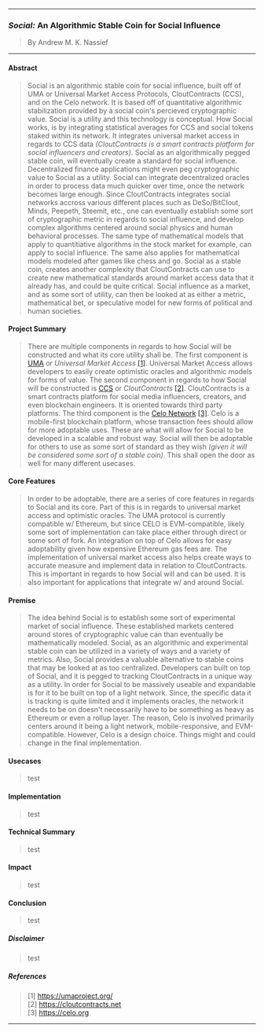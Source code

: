 ___
### *Social:* An Algorithmic Stable Coin for Social Influence
> By Andrew M. K. Nassief
___

#### Abstract
> Social is an algorithmic stable coin for social influence, built off of UMA or Universal Market Access Protocols, CloutContracts (CCS), and on the Celo network. It is based off of quantitative algorithmic stabilization provided by a social coin's percieved cryptographic value. Social is a utility and this technology is conceptual. How Social works, is by integrating statistical averages for CCS and social tokens staked within its network. It integrates universal market access in regards to CCS data *(CloutContracts is a smart contracts platform for social influencers and creators)*. Social as an algorithmically pegged stable coin, will eventually create a standard for social influence. Decentralized finance applications might even peg cryptographic value to Social as a utility. Social can integrate decentralized oracles in order to process data much quicker over time, once the network becomes large enough. Since CloutContracts integrates social networks accross various different places such as DeSo/BitClout, Minds, Peepeth, Steemit, etc., one can eventually establish some sort of cryptographic metric in regards to social influence, and develop complex algorithms centered around social physics and human behavioral processes. The same type of mathematical models that apply to quantitiative algorithms in the stock market for example, can apply to social influence. The same also applies for mathematical models modeled after games like chess and go. Social as a stable coin, creates another complexity that CloutContracts can use to create new mathematical standards around market access data that it already has, and could be quite critical. Social influence as a market, and as some sort of utility, can then be looked at as either a metric, mathematical bet, or speculative model for new forms of political and human societies.

#### Project Summary
> There are multiple components in regards to how Social will be constructed and what its core utility shall be. The first component is [UMA](https://umaproject.org/) or *Universal Market Access* [[1]](https://umaproject.org/). Universal Market Access allows developers to easily create optimistic oracles and algorithmic models for forms of value. The second component in regards to how Social will be constructed is [CCS](https://cloutcontracts.net) or *CloutContracts* [[2]](https://cloutcontracts.net). CloutContracts is a smart contracts platform for social media influencers, creators, and even blockchain engineers. It is oriented towards third party platforms. The third component is the [Celo Network](https://celo.org/) [[3]](https://celo.org/). Celo is a mobile-first blockchain platform, whose transaction fees should allow for more adoptable uses. These are what will allow for Social to be developed in a scalable and robust way. Social will then be adoptable for others to use as some sort of standard as they wish *(given it will be considered some sort of a stable coin)*. This shall open the door as well for many different usecases.

#### Core Features
> In order to be adoptable, there are a series of core features in regards to Social and its core. Part of this is in regards to universal market access and optimistic oracles. The UMA protocol is currently compatible w/ Ethereum, but since CELO is EVM-compatible, likely some sort of implementation can take place either through direct or some sort of fork. An integration on top of Celo allows for easy adoptability given how expensive Ethereum gas fees are. The implementation of universal market access also helps create ways to accurate measure and implement data in relation to CloutContracts. This is important in regards to how Social will and can be used. It is also important for applications that integrate w/ and around Social.

#### Premise
> The idea behind Social is to establish some sort of experimental market of social influence. These established markets centered around stores of cryptographic value can than eventually be mathematically modeled. Social, as an algorithmic and experimental stable coin can be utilized in a variety of ways and a variety of metrics. Also, Social provides a valuable alternative to stable coins that may be looked at as too centralized. Developers can built on top of Social, and it is pegged to tracking CloutContracts in a unique way as a utility. In order for Social to be massively useable and expandable is for it to be built on top of a light network. Since, the specific data it is tracking is quite limited and it implements oracles, the network it needs to be on doesn't necessarily have to be something as heavy as Ethereum or even a rollup layer. The reason, Celo is involved primarily centers around it being a light network, mobile-responsive, and EVM-compatible. However, Celo is a design choice. Things might and could change in the final implementation.

#### Usecases
> test

#### Implementation
> test

#### Technical Summary
> test

#### Impact
> test

#### Conclusion
> test

##### Disclaimer
> test

##### References
> [1] https://umaproject.org/ \
> [2] https://cloutcontracts.net \
> [3] https://celo.org

___
